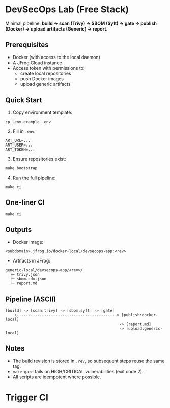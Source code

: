 # DevSecOps Lab (Free Stack)

Minimal pipeline: **build → scan (Trivy) → SBOM (Syft) → gate → publish (Docker) → upload artifacts (Generic) → report**.

## Prerequisites
- Docker (with access to the local daemon)
- A JFrog Cloud instance
- Access token with permissions to:
  - create local repositories
  - push Docker images
  - upload generic artifacts

## Quick Start
1. Copy environment template:
```
cp .env.example .env
```

2. Fill in `.env`:
```
ART_URL=...
ART_USER=...
ART_TOKEN=...
```

3. Ensure repositories exist:
```
make bootstrap
```

4. Run the full pipeline:
```
make ci
```

## One-liner CI
```
make ci
```

## Outputs
- Docker image:
```
<subdomain>.jfrog.io/docker-local/devsecops-app:<rev>
```

- Artifacts in JFrog:
```
generic-local/devsecops-app/<rev>/
  ├─ trivy.json
  ├─ sbom.cdx.json
  └─ report.md
```

## Pipeline (ASCII)
```
[build] -> [scan:trivy] -> [sbom:syft] -> [gate]
    \--------------------------------------------> [publish:docker-local]
                                                  -> [report.md]
                                                  -> [upload:generic-local]
```

## Notes
- The build revision is stored in `.rev`, so subsequent steps reuse the same tag.
- `make gate` fails on HIGH/CRITICAL vulnerabilities (exit code 2).
- All scripts are idempotent where possible.
# Trigger CI
